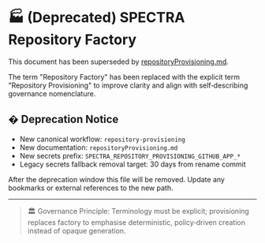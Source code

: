 # 🏭 (Deprecated) SPECTRA Repository Factory

This document has been superseded by [repositoryProvisioning.md](repositoryProvisioning.md).

The term "Repository Factory" has been replaced with the explicit term "Repository Provisioning" to improve clarity and align with self‑describing governance nomenclature.

## � Deprecation Notice

- New canonical workflow: `repository-provisioning`
- New documentation: `repositoryProvisioning.md`
- New secrets prefix: `SPECTRA_REPOSITORY_PROVISIONING_GITHUB_APP_*`
- Legacy secrets fallback removal target: 30 days from rename commit

After the deprecation window this file will be removed. Update any bookmarks or external references to the new path.

---

> 🏛️ Governance Principle: Terminology must be explicit; provisioning replaces factory to emphasise deterministic, policy‑driven creation instead of opaque generation.

